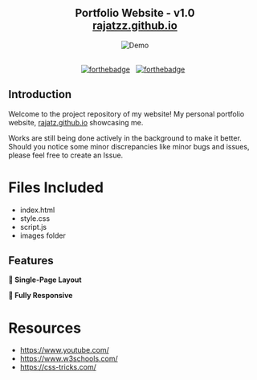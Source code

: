 <h2 align="center">
  Portfolio Website - v1.0<br/>
  <a href="http://rajatzz.github.io" target="_blank">rajatzz.github.io</a>
</h2>
<div align="center">
  <img alt="Demo" src="" />
</div>

<br/>

<center>

[![forthebadge](https://forthebadge.com/images/badges/built-with-love.svg)](https://forthebadge.com) &nbsp;
[![forthebadge](https://forthebadge.com/images/badges/open-source.svg)](https://forthebadge.com) &nbsp;
</center>

## Introduction

Welcome to the project repository of my website!
My personal portfolio website, <a href="http://rajatzz.github.io/" target="_blank">rajatz.github.io</a> showcasing me.<br/>

Works are still being done actively in the background to make it better. Should you notice some minor discrepancies like minor bugs and issues, please feel free to create an Issue.

# Files Included

* index.html
* style.css 
* script.js
* images folder

## Features

**📃 Single-Page Layout**

**📱 Fully Responsive**

# Resources
 * <https://www.youtube.com/>
 * <https://www.w3schools.com/>
 * <https://css-tricks.com/>
